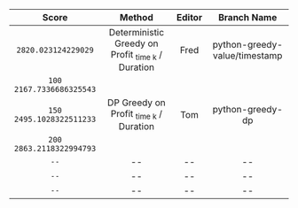 | Score | Method | Editor | Branch Name |
| :----: | :----: | :----: | :----: |
| `2820.023124229029` | Deterministic Greedy on Profit <sub>time k</sub> / Duration | Fred | python-greedy-value/timestamp |
|  `100 2167.7336686325543`  |
|  `150 2495.1028322511233`  | DP Greedy on Profit <sub>time k</sub> / Duration | Tom | python-greedy-dp |
|  `200 2863.2118322994793` | 
| `--` | -- | -- | -- |
| `--` | -- | -- | -- |
| `--` | -- | -- | -- |
